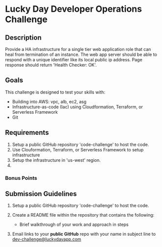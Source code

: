 # Lucky Day Developer Operations Challenge

## Description 

Provide a HA infrastructure for a single tier web application role that can heal from termination of an instance. The web app server should be able to respond with a unique identifier like its local public ip address. Page response should return 'Health Checker: OK'.

## Goals

This challenge is designed to test your skills with:
* Building into AWS: vpc, alb, ec2, asg
* Infrastructure-as-code (Iac) using Cloudformation, Terraform, or Serverless Framework  
* Git

## Requirements

1. Setup a public GitHub repository 'code-challenge' to host the code.
2. Use Clouformation, Terraform, or Serverless Framework to setup infrastructure
3. Setup the infrastructure in 'us-west' region.
4. 

### Bonus Points

## Submission Guidelines

1. Setup a public GitHub repository 'code-challenge' to host the code.
2. Create a README file within the repository that contains the following:
   - Brief walkthrough of your work and approach in steps

3. Email links to your **public GitHub** repo with your name in subject line to [dev-challenge@luckydayapp.com](mailto:dev-challenge@luckydayapp.com)